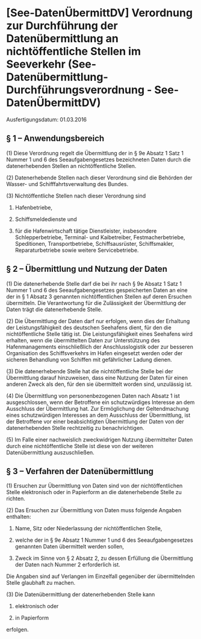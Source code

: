 # [See-DatenÜbermittDV] Verordnung zur Durchführung der Datenübermittlung an nichtöffentliche Stellen im Seeverkehr  (See-Datenübermittlung-Durchführungsverordnung - See-DatenÜbermittDV)

Ausfertigungsdatum: 01.03.2016

 

## § 1 – Anwendungsbereich

(1) Diese Verordnung regelt die Übermittlung der in § 9e Absatz 1 Satz 1 Nummer 1 und 6 des Seeaufgabengesetzes bezeichneten Daten durch die datenerhebenden Stellen an nichtöffentliche Stellen.

(2) Datenerhebende Stellen nach dieser Verordnung sind die Behörden der Wasser- und Schifffahrtsverwaltung des Bundes.

(3) Nichtöffentliche Stellen nach dieser Verordnung sind

1. Hafenbetriebe,

2. Schiffsmeldedienste und

3. für die Hafenwirtschaft tätige Dienstleister, insbesondere Schlepperbetriebe, Terminal- und Kaibetreiber, Festmacherbetriebe, Speditionen, Transportbetriebe, Schiffsausrüster, Schiffsmakler, Reparaturbetriebe sowie weitere Servicebetriebe.


## § 2 – Übermittlung und Nutzung der Daten

(1) Die datenerhebende Stelle darf die bei ihr nach § 9e Absatz 1 Satz 1 Nummer 1 und 6 des Seeaufgabengesetzes gespeicherten Daten an eine der in § 1 Absatz 3 genannten nichtöffentlichen Stellen auf deren Ersuchen übermitteln. Die Verantwortung für die Zulässigkeit der Übermittlung der Daten trägt die datenerhebende Stelle.

(2) Die Übermittlung der Daten darf nur erfolgen, wenn dies der Erhaltung der Leistungsfähigkeit des deutschen Seehafens dient, für den die nichtöffentliche Stelle tätig ist. Die Leistungsfähigkeit eines Seehafens wird erhalten, wenn die übermittelten Daten zur Unterstützung des Hafenmanagements einschließlich der Anschlusslogistik oder zur besseren Organisation des Schiffsverkehrs im Hafen eingesetzt werden oder der sicheren Behandlung von Schiffen mit gefährlicher Ladung dienen.

(3) Die datenerhebende Stelle hat die nichtöffentliche Stelle bei der Übermittlung darauf hinzuweisen, dass eine Nutzung der Daten für einen anderen Zweck als den, für den sie übermittelt worden sind, unzulässig ist.

(4) Die Übermittlung von personenbezogenen Daten nach Absatz 1 ist ausgeschlossen, wenn der Betroffene ein schutzwürdiges Interesse an dem Ausschluss der Übermittlung hat. Zur Ermöglichung der Geltendmachung eines schutzwürdigen Interesses an dem Ausschluss der Übermittlung, ist der Betroffene vor einer beabsichtigten Übermittlung der Daten von der datenerhebenden Stelle rechtzeitig zu benachrichtigen.

(5) Im Falle einer nachweislich zweckwidrigen Nutzung übermittelter Daten durch eine nichtöffentliche Stelle ist diese von der weiteren Datenübermittlung auszuschließen.


## § 3 – Verfahren der Datenübermittlung

(1) Ersuchen zur Übermittlung von Daten sind von der nichtöffentlichen Stelle elektronisch oder in Papierform an die datenerhebende Stelle zu richten.

(2) Das Ersuchen zur Übermittlung von Daten muss folgende Angaben enthalten:

1. Name, Sitz oder Niederlassung der nichtöffentlichen Stelle,

2. welche der in § 9e Absatz 1 Nummer 1 und 6 des Seeaufgabengesetzes genannten Daten übermittelt werden sollen,

3. Zweck im Sinne von § 2 Absatz 2, zu dessen Erfüllung die Übermittlung der Daten nach Nummer 2 erforderlich ist.

Die Angaben sind auf Verlangen im Einzelfall gegenüber der übermittelnden Stelle glaubhaft zu machen.

(3) Die Datenübermittlung der datenerhebenden Stelle kann

1. elektronisch oder

2. in Papierform

erfolgen.
